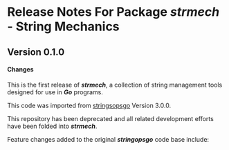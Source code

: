 # Release Notes For Package ***strmech*** - String Mechanics

## Version 0.1.0

#### Changes

This is the first release of ***strmech***, a collection of string management tools designed
for use in ***Go*** programs.

This code was imported from [stringsopsgo](https://github.com/MikeAustin71/stringopsgo) Version 3.0.0.

This repository has been deprecated and all related development efforts have been folded into ***strmech***.

Feature changes added to the original ***stringopsgo*** code base include:


